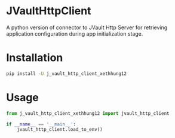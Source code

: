 # JVaultHttpClient

A python version of connector to JVault Http Server for retrieving application configuration during app initialization stage.

# Installation
```bash
pip install -U j_vault_http_client_xethhung12
```

# Usage

```python
from j_vault_http_client_xethhung12 import jvault_http_client

if __name__ == '__main__':
    jvault_http_client.load_to_env()
```